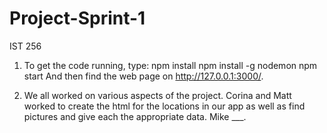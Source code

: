 # Project-Sprint-1
IST 256

1. To get the code running, type:
npm install
npm install -g nodemon
npm start
And then find the web page on http://127.0.0.1:3000/.

2. We all worked on various aspects of the project. Corina and Matt worked to create the html for the locations in our app as well as find pictures and give each the appropriate data. Mike ___.
